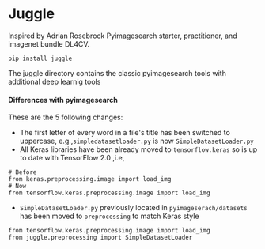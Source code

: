 # Juggle
Inspired by Adrian Rosebrock Pyimagesearch starter, practitioner, and imagenet bundle DL4CV.
```
pip install juggle
```
The juggle directory contains the classic pyimagesearch tools with additional deep learnig tools

#### Differences with pyimagesearch
These are the 5 following changes:
- The first letter of every word in a file's title has been switched to uppercase, e.g.,`simpledatasetloader.py` is now `SimpleDatasetLoader.py` 
- All Keras libraries have been already moved to `tensorflow.keras` so is up to date with TensorFlow 2.0 ,i.e,
```
# Before
from keras.preprocessing.image import load_img
# Now
from tensorflow.keras.preprocessing.image import load_img
```
- `SimpleDatasetLoader.py` previously located in `pyimageserach/datasets` has been moved to `preprocessing` to match Keras style 
```
from tensorflow.keras.preprocessing.image import load_img
from juggle.preprocessing import SimpleDatasetLoader
```